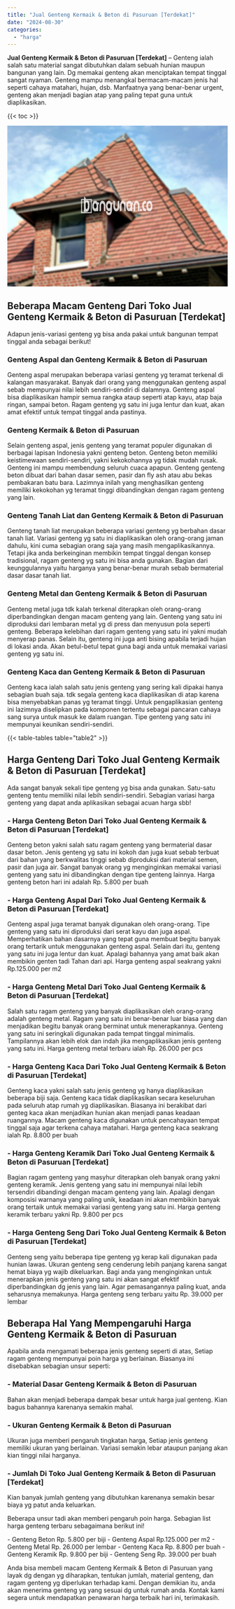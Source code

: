 ```yaml
---
title: "Jual Genteng Kermaik & Beton di Pasuruan [Terdekat]"
date: "2024-08-30"
categories: 
  - "harga"
---
```


**Jual Genteng Kermaik & Beton di Pasuruan \[Terdekat\]** – Genteng ialah salah satu material sangat dibutuhkan dalam sebuah hunian maupun bangunan yang lain. Dg memakai genteng akan menciptakan tempat tinggal sangat nyaman. Genteng mampu menangkal bermacam-macam jenis hal seperti cahaya matahari, hujan, dsb. Manfaatnya yang benar-benar urgent, genteng akan menjadi bagian atap yang paling tepat guna untuk diaplikasikan.

{{< toc >}}

![Jual Genteng Kermaik & Beton di Pasuruan [Terdekat]](/images/genteng-minimalis-murah23.png)

## Beberapa Macam Genteng Dari Toko Jual Genteng Kermaik & Beton di Pasuruan \[Terdekat\]

Adapun jenis-variasi genteng yg bisa anda pakai untuk bangunan tempat tinggal anda sebagai berikut!

### Genteng Aspal dan Genteng Kermaik & Beton di Pasuruan

Genteng aspal merupakan beberapa variasi genteng yg teramat terkenal di kalangan masyarakat. Banyak dari orang yang menggunakan genteng aspal sebab mempunyai nilai lebih sendiri-sendiri di dalamnya. Genteng aspal bisa diaplikasikan hampir semua rangka ataup seperti atap kayu, atap baja ringan, sampai beton. Ragam genteng yg satu ini juga lentur dan kuat, akan amat efektif untuk tempat tinggal anda pastinya.

### Genteng Kermaik & Beton di Pasuruan

Selain genteng aspal, jenis genteng yang teramat populer digunakan di berbagai lapisan Indonesia yakni genteng beton. Genteng beton memiliki keistimewaan sendiri-sendiri, yakni kekokohannya yg tidak mudah rusak. Genteng ini mampu membendung seluruh cuaca apapun. Genteng genteng beton dibuat dari bahan dasar semen, pasir dan fly ash atau abu bekas pembakaran batu bara. Lazimnya inilah yang menghasilkan genteng memiliki kekokohan yg teramat tinggi dibandingkan dengan ragam genteng yang lain.

### Genteng Tanah Liat dan Genteng Kermaik & Beton di Pasuruan

Genteng tanah liat merupakan beberapa variasi genteng yg berbahan dasar tanah liat. Variasi genteng yg satu ini diaplikasikan oleh orang-orang jaman dahulu, kini cuma sebagian orang saja yang masih mengaplikasikannya. Tetapi jika anda berkeinginan membikin tempat tinggal dengan konsep tradisional, ragam genteng yg satu ini bisa anda gunakan. Bagian dari keunggulannya yaitu harganya yang benar-benar murah sebab bermaterial dasar dasar tanah liat.

### Genteng Metal dan Genteng Kermaik & Beton di Pasuruan

Genteng metal juga tdk kalah terkenal diterapkan oleh orang-orang diperbandingkan dengan macam genteng yang lain. Genteng yang satu ini diproduksi dari lembaran metal yg di press dan menyusun pola seperti genteng. Beberapa kelebihan dari ragam genteng yang satu ini yakni mudah menyerap panas. Selain itu, genteng ini juga anti bising apabila terjadi hujan di lokasi anda. Akan betul-betul tepat guna bagi anda untuk memakai variasi genteng yg satu ini.

### Genteng Kaca dan Genteng Kermaik & Beton di Pasuruan

Genteng kaca ialah salah satu jenis genteng yang sering kali dipakai hanya sebagian buah saja. tdk segala genteng kaca diaplikasikan di atap karena bisa menyebabkan panas yg teramat tinggi. Untuk pengaplikasian genteng ini lazimnya diselipkan pada komponen tertentu sebagai pancaran cahaya sang surya untuk masuk ke dalam ruangan. Tipe genteng yang satu ini mempunyai keunikan sendiri-sendiri.

{{< table-tables table="table2" >}}

## Harga Genteng Dari Toko Jual Genteng Kermaik & Beton di Pasuruan \[Terdekat\]

Ada sangat banyak sekali tipe genteng yg bisa anda gunakan. Satu-satu genteng tentu memiliki nilai lebih sendiri-sendiri. Sebagian variasi harga genteng yang dapat anda aplikasikan sebagai acuan harga sbb!

### \- Harga Genteng Beton Dari Toko Jual Genteng Kermaik & Beton di Pasuruan \[Terdekat\]

Genteng beton yakni salah satu ragam genteng yang bermaterial dasar dasar beton. Jenis genteng yg satu ini kokoh dan juga kuat sebab terbuat dari bahan yang berkwalitas tinggi sebab diproduksi dari material semen, pasir dan juga air. Sangat banyak orang yg menginginkan memakai variasi genteng yang satu ini dibandingkan dengan tipe genteng lainnya. Harga genteng beton hari ini adalah Rp. 5.800 per buah

### \- Harga Genteng Aspal Dari Toko Jual Genteng Kermaik & Beton di Pasuruan \[Terdekat\]

Genteng aspal juga teramat banyak digunakan oleh orang-orang. Tipe genteng yang satu ini diproduksi dari serat kayu dan juga aspal. Memperhatikan bahan dasarnya yang tepat guna membuat begitu banyak orang tertarik untuk menggunakan genteng aspal. Selain dari itu, genteng yang satu ini juga lentur dan kuat. Apalagi bahannya yang amat baik akan membikin genten tadi Tahan dari api. Harga genteng aspal seakrang yakni Rp.125.000 per m2

### \- Harga Genteng Metal Dari Toko Jual Genteng Kermaik & Beton di Pasuruan \[Terdekat\]

Salah satu ragam genteng yang banyak diaplikasikan oleh orang-orang adalah genteng metal. Ragam yang satu ini benar-benar luar biasa yang dan menjadikan begitu banyak orang berminat untuk menerapkannya. Genteng yang satu ini seringkali digunakan pada tempat tinggal minimalis. Tampilannya akan lebih elok dan indah jika mengaplikasikan jenis genteng yang satu ini. Harga genteng metal terbaru ialah Rp. 26.000 per pcs

### \- Harga Genteng Kaca Dari Toko Jual Genteng Kermaik & Beton di Pasuruan \[Terdekat\]

Genteng kaca yakni salah satu jenis genteng yg hanya diaplikasikan beberapa biji saja. Genteng kaca tidak diaplikasikan secara keseluruhan pada seluruh atap rumah yg diaplikasikan. Biasanya ini berakibat dari genteg kaca akan menjadikan hunian akan menjadi panas keadaan ruangannya. Macam genteng kaca digunakan untuk pencahayaan tempat tinggal saja agar terkena cahaya matahari. Harga genteng kaca seakrang ialah Rp. 8.800 per buah

### \- Harga Genteng Keramik Dari Toko Jual Genteng Kermaik & Beton di Pasuruan \[Terdekat\]

Bagian ragam genteng yang masyhur diterapkan oleh banyak orang yakni genteng keramik. Jenis genteng yang satu ini mempunyai nilai lebih tersendiri dibandingi dengan macam genteng yang lain. Apalagi dengan komposisi warnanya yang paling unik, keadaan ini akan membikin banyak orang tertaik untuk memakai variasi genteng yang satu ini. Harga genteng keramik terbaru yakni Rp. 9.800 per pcs

### \- Harga Genteng Seng Dari Toko Jual Genteng Kermaik & Beton di Pasuruan \[Terdekat\]

Genteng seng yaitu beberapa tipe genteng yg kerap kali digunakan pada hunian lawas. Ukuran genteng seng cenderung lebih panjang karena sangat hemat biaya yg wajib dikeluarkan. Bagi anda yang menginginkan untuk menerapkan jenis genteng yang satu ini akan sangat efektif diperbandingkan dg jenis yang lain. Agar pemasangannya paling kuat, anda seharusnya memakunya. Harga genteng seng terbaru yaitu Rp. 39.000 per lembar

## Beberapa Hal Yang Mempengaruhi Harga Genteng Kermaik & Beton di Pasuruan

Apabila anda mengamati beberapa jenis genteng seperti di atas, Setiap ragam genteng mempunyai poin harga yg berlainan. Biasanya ini disebabkan sebagian unsur seperti:

### \- Material Dasar Genteng Kermaik & Beton di Pasuruan

Bahan akan menjadi beberapa dampak besar untuk harga jual genteng. Kian bagus bahannya karenanya semakin mahal.

### \- Ukuran Genteng Kermaik & Beton di Pasuruan

Ukuran juga memberi pengaruh tingkatan harga, Setiap jenis genteng memiliki ukuran yang berlainan. Variasi semakin lebar ataupun panjang akan kian tinggi nilai harganya.

### \- Jumlah Di Toko Jual Genteng Kermaik & Beton di Pasuruan \[Terdekat\]

Kian banyak jumlah genteng yang dibutuhkan karenanya semakin besar biaya yg patut anda keluarkan.

Beberapa unsur tadi akan memberi pengaruh poin harga. Sebagian list harga genteng terbaru sebagaimana berikut ini!

\- Genteng Beton Rp. 5.800 per biji - Genteng Aspal Rp.125.000 per m2 - Genteng Metal Rp. 26.000 per lembar - Genteng Kaca Rp. 8.800 per buah - Genteng Keramik Rp. 9.800 per biji - Genteng Seng Rp. 39.000 per buah

Anda bisa membeli macam Genteng Kermaik & Beton di Pasuruan yang layak dg dengan yg diharapkan, tentukan jumlah, material genteng, dan ragam genteng yg diperlukan terhadap kami. Dengan demikian itu, anda akan menerima genteng yg yang sesuai dg untuk rumah anda. Kontak kami segera untuk mendapatkan penawaran harga terbaik hari ini, terimakasih.

